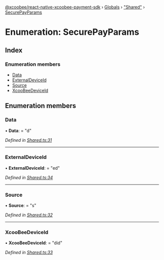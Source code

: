 [@xcoobee/react-native-xcoobee-payment-sdk](../README.md) › [Globals](../globals.md) › ["Shared"](../modules/_shared_.md) › [SecurePayParams](_shared_.securepayparams.md)

# Enumeration: SecurePayParams

## Index

### Enumeration members

* [Data](_shared_.securepayparams.md#data)
* [ExternalDeviceId](_shared_.securepayparams.md#externaldeviceid)
* [Source](_shared_.securepayparams.md#source)
* [XcooBeeDeviceId](_shared_.securepayparams.md#xcoobeedeviceid)

## Enumeration members

###  Data

• **Data**: = "d"

*Defined in [Shared.ts:31](https://github.com/XcooBee/payment-sdk-react-native/blob/8748550/src/Shared.ts#L31)*

___

###  ExternalDeviceId

• **ExternalDeviceId**: = "ed"

*Defined in [Shared.ts:34](https://github.com/XcooBee/payment-sdk-react-native/blob/8748550/src/Shared.ts#L34)*

___

###  Source

• **Source**: = "s"

*Defined in [Shared.ts:32](https://github.com/XcooBee/payment-sdk-react-native/blob/8748550/src/Shared.ts#L32)*

___

###  XcooBeeDeviceId

• **XcooBeeDeviceId**: = "did"

*Defined in [Shared.ts:33](https://github.com/XcooBee/payment-sdk-react-native/blob/8748550/src/Shared.ts#L33)*
